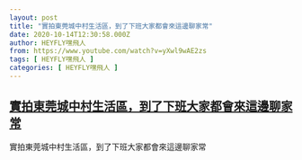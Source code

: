 ```yaml
---
layout: post
title: "實拍東莞城中村生活區，到了下班大家都會來這邊聊家常"
date: 2020-10-14T12:30:58.000Z
author: HEYFLY嘿飛人
from: https://www.youtube.com/watch?v=yXwl9wAE2zs
tags: [ HEYFLY嘿飛人 ]
categories: [ HEYFLY嘿飛人 ]
---
```

<!--1602678658000-->
[實拍東莞城中村生活區，到了下班大家都會來這邊聊家常](https://www.youtube.com/watch?v=yXwl9wAE2zs)
------

<div>
實拍東莞城中村生活區，到了下班大家都會來這邊聊家常
</div>
